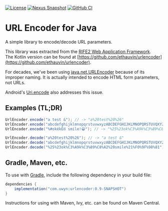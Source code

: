 [![License](https://img.shields.io/badge/license-Apache%20License%202.0-blue.svg)](https://opensource.org/licenses/Apache-2.0)
[![Nexus Snapshot](https://img.shields.io/nexus/s/com.uwyn/urlencoder?server=https%3A%2F%2Fs01.oss.sonatype.org%2F)](https://s01.oss.sonatype.org/content/repositories/snapshots/com/uwyn/urlencoder/)
[![GitHub CI](https://github.com/gbevin/urlencoder/actions/workflows/gradle.yml/badge.svg)](https://github.com/gbevin/urlencoder/actions/workflows/gradle.yml)

# URL Encoder for Java

A simple library to encode/decode URL parameters.

This library was extracted from the [RIFE2 Web Application Framework](https://rife2.com).  
The Kotlin version can be found at [https://github.com/ethauvin/urlencoder](https://github.com/ethauvin/urlencoder).

For decades, we've been using [java.net.URLEncoder](https://docs.oracle.com/en/java/javase/11/docs/api/java.base/java/net/URLEncoder.html)
because of its improper naming. It is actually intended to encode HTML form
parameters, not URLs.

Android's [Uri.encode](https://developer.android.com/reference/android/net/Uri#encode(java.lang.String,%20java.lang.String))
also addresses this issue.

## Examples (TL;DR)

```java
UrlEncoder.encode("a test &"); // -> "a%20test%20%26"
UrlEncoder.encode("abcdefghijklmnopqrstuvwxyzABCDEFGHIJKLMNOPQRSTUVQXYZ0123456789-_.~"); // -> "abcdefghijklmnopqrstuvwxyzABCDEFGHIJKLMNOPQRSTUVQXYZ0123456789-_.~"
UrlEncoder.encode("%#okékÉȢ smile!😁"); // -> "%25%23ok%C3%A9k%C3%89%C8%A2%20smile%21%F0%9F%98%81"

UrlEncoder.decode("a%20test%20%26"); // -> "a test &"
UrlEncoder.decode("abcdefghijklmnopqrstuvwxyzABCDEFGHIJKLMNOPQRSTUVQXYZ0123456789-_.~"); // -> "abcdefghijklmnopqrstuvwxyzABCDEFGHIJKLMNOPQRSTUVQXYZ0123456789-_.~"
UrlEncoder.decode("%25%23ok%C3%A9k%C3%89%C8%A2%20smile%21%F0%9F%98%81"); // -> "%#okékÉȢ smile!😁"
```

## Gradle, Maven, etc.
To use with [Gradle](https://gradle.org/), include the following dependency in your build file:

```gradle
dependencies {
    implementation("com.uwyn:urlencoder:0.9-SNAPSHOT")
}
```

Instructions for using with Maven, Ivy, etc. can be found on Maven Central.
